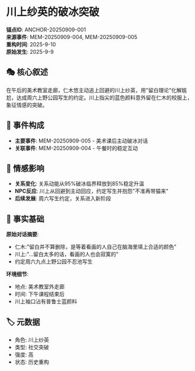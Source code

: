 # 川上纱英的破冰突破

**锚点ID**: ANCHOR-20250909-001  
**来源事件**: MEM-20250909-004, MEM-20250909-005  
**重构时间**: 2025-9-10  
**原始发生**: 2025-9-9

## 🎭 核心叙述
在午后的美术教室走廊，仁木悠主动追上回避的川上纱英，用"留白理论"化解尴尬，达成周六上野公园写生的约定。川上指尖的蓝色颜料意外留在仁木的校服上，象征情感的突破。

## 🔗 事件构成
- **主要事件**: MEM-20250909-005 - 美术课后主动破冰对话
- **关联事件**: MEM-20250909-004 - 午餐时的稳定互动

## 💫 情感影响
- **关系变化**: 关系动能从95%破冰临界释放到85%稳定升温
- **NPC反应**: 川上从回避到主动回应，约定写生并抱怨"不准再带猫来"
- **后续发展**: 周六写生约定，关系进入新阶段

## 📝 事实基础
**原始对话摘要**:
- 仁木:"留白并不算删除，是等着看画的人自己在脑海里填上合适的颜色"
- 川上:"...留白太多的话，看画的人也会寂寞的"
- 约定周六九点上野公园不忍池写生

**环境细节**:
- 地点: 美术教室外走廊
- 时间: 下午课程结束后
- 川上袖口沾有普鲁士蓝颜料

## 🏷️ 元数据
- 角色: 川上纱英
- 类型: 社交突破
- 强度: 高
- 状态: 历史重构